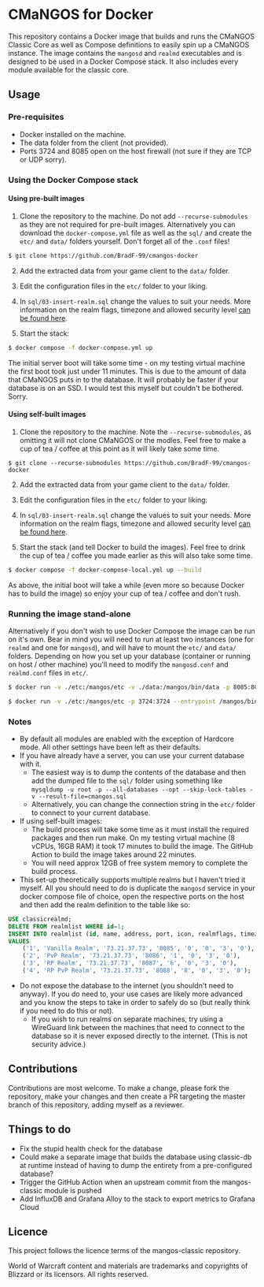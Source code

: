 # CMaNGOS for Docker

This repository contains a Docker image that builds and runs the CMaNGOS Classic Core as well as Compose definitions to easily spin up a CMaNGOS instance. The image contains the `mangosd` and `realmd` executables and is designed to be used in a Docker Compose stack. It also includes every module available for the classic core.

## Usage

### Pre-requisites

* Docker installed on the machine.
* The data folder from the client (not provided).
* Ports 3724 and 8085 open on the host firewall (not sure if they are TCP or UDP sorry).

### Using the Docker Compose stack

#### Using pre-built images

1. Clone the repository to the machine. Do not add `--recurse-submodules` as they are not required for pre-built images.  Alternatively you can download the `docker-compose.yml` file as well as the `sql/` and create the `etc/` and `data/` folders yourself. Don't forget all of the `.conf` files!
```sh
$ git clone https://github.com/BradF-99/cmangos-docker
```

2. Add the extracted data from your game client to the `data/` folder.

3. Edit the configuration files in the `etc/` folder to your liking.

4. In `sql/03-insert-realm.sql` change the values to suit your needs. More information on the realm flags, timezone and allowed security level [can be found here](https://github.com/cmangos/issues/wiki/realmlist).

5. Start the stack:

```sh
$ docker compose -f docker-compose.yml up
```

The initial server boot will take some time - on my testing virtual machine the first boot took just under 11 minutes. This is due to the amount of data that CMaNGOS puts in to the database. It will probably be faster if your database is on an SSD. I would test this myself but couldn't be bothered. Sorry.

#### Using self-built images

1. Clone the repository to the machine. Note the `--recurse-submodules`, as omitting it will not clone CMaNGOS or the modles. Feel free to make a cup of tea / coffee at this point as it will likely take some time.
```
$ git clone --recurse-submodules https://github.com/BradF-99/cmangos-docker
```

2. Add the extracted data from your game client to the `data/` folder.

3. Edit the configuration files in the `etc/` folder to your liking.

4. In `sql/03-insert-realm.sql` change the values to suit your needs. More information on the realm flags, timezone and allowed security level [can be found here](https://github.com/cmangos/issues/wiki/realmlist).

5. Start the stack (and tell Docker to build the images). Feel free to drink the cup of tea / coffee you made earlier as this will also take some time.

```sh
$ docker compose -f docker-compose-local.yml up --build
```

As above, the initial boot will take a while (even more so because Docker has to build the image) so enjoy your cup of tea / coffee and don't rush.

### Running the image stand-alone
Alternatively if you don't wish to use Docker Compose the image can be run on it's own. Bear in mind you will need to run at least two instances (one for `realmd` and one for `mangosd`), and will have to mount the `etc/` and `data/` folders. Depending on how you set up your database (container or running on host / other machine) you'll need to modify the  `mangosd.conf` and `realmd.conf` files in `etc/`.

```sh
$ docker run -v ./etc:/mangos/etc -v ./data:/mangos/bin/data -p 8085:8085 ghcr.io/bradf-99/mangos-docker:latest

$ docker run -v ./etc:/mangos/etc -p 3724:3724 --entrypoint /mangos/bin/realmd ghcr.io/bradf-99/mangos-docker:latest
```

### Notes
* By default all modules are enabled with the exception of Hardcore mode. All other settings have been left as their defaults.
* If you have already have a server, you can use your current database with it. 
    * The easiest way is to dump the contents of the database and then add the dumped file to the `sql/` folder using something like `mysqldump -u root -p --all-databases --opt --skip-lock-tables -v --result-file=cmangos.sql`
    * Alternatively, you can change the connection string in the `etc/` folder to connect to your current database.
* If using self-built images:
    * The build process will take some time as it must install the required packages and then run make. On my testing virtual machine (8 vCPUs, 16GB RAM) it took 17 minutes to build the image. The GitHub Action to build the image takes around 22 minutes.
    * You will need approx 12GB of free system memory to complete the build process.
* This set-up theoretically supports multiple realms but I haven't tried it myself. All you should need to do is duplicate the `mangosd` service in your docker compose file of choice, open the respective ports on the host and then add the realm definition to the table like so:
```sql
USE classicrealmd;
DELETE FROM realmlist WHERE id=1;
INSERT INTO realmlist (id, name, address, port, icon, realmflags, timezone, allowedSecurityLevel)
VALUES 
    ('1', 'Vanilla Realm', '73.21.37.73', '8085', '0', '0', '3', '0'),
    ('2', 'PvP Realm', '73.21.37.73', '8086', '1', '0', '3', '0'),
    ('3', 'RP Realm', '73.21.37.73', '8087', '6', '0', '3', '0'),
    ('4', 'RP PvP Realm', '73.21.37.73', '8088', '8', '0', '3', '0');
```

* Do not expose the database to the internet (you shouldn't need to anyway). If you do need to, your use cases are likely more advanced and you know the steps to take in order to safely do so (but really think if you need to do this or not).
    * If you wish to run realms on separate machines, try using a WireGuard link between the machines that need to connect to the database so it is never exposed directly to the internet. (This is not security advice.)

## Contributions
Contributions are most welcome. To make a change, please fork the repository, make your changes and then create a PR targeting the master branch of this repository, adding myself as a reviewer.

## Things to do
* Fix the stupid health check for the database
* Could make a separate image that builds the database using classic-db at runtime instead of having to dump the entirety from a pre-configured database?
* Trigger the GitHub Action when an upstream commit from the mangos-classic module is pushed
* Add InfluxDB and Grafana Alloy to the stack to export metrics to Grafana Cloud

## Licence

This project follows the licence terms of the mangos-classic repository. 

World of Warcraft content and materials are trademarks and copyrights of Blizzard or its licensors. All rights reserved.